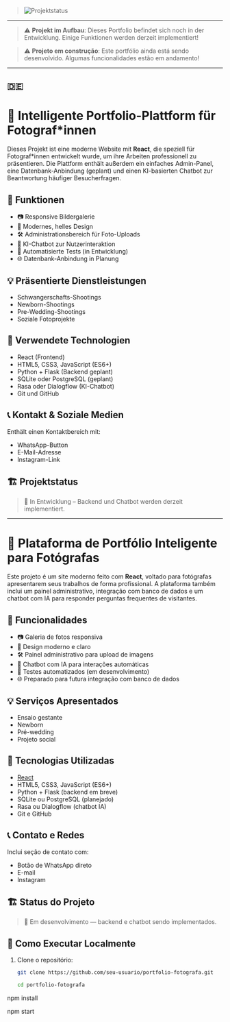> ![Projektstatus](https://img.shields.io/badge/Status-im%20Aufbau-yellow)
---

> ⚠️ **Projekt im Aufbau**: Dieses Portfolio befindet sich noch in der Entwicklung. Einige Funktionen werden derzeit implementiert!

> ⚠️ **Projeto em construção**: Este portfólio ainda está sendo desenvolvido. Algumas funcionalidades estão em andamento!
---


## 🇩🇪 


# 📸 Intelligente Portfolio-Plattform für Fotograf*innen

Dieses Projekt ist eine moderne Website mit **React**, die speziell für Fotograf*innen entwickelt wurde, um ihre Arbeiten professionell zu präsentieren. Die Plattform enthält außerdem ein einfaches Admin-Panel, eine Datenbank-Anbindung (geplant) und einen KI-basierten Chatbot zur Beantwortung häufiger Besucherfragen.

## 🚀 Funktionen

- 📷 Responsive Bildergalerie
- 📱 Modernes, helles Design
- 🛠️ Administrationsbereich für Foto-Uploads
- 🤖 KI-Chatbot zur Nutzerinteraktion
- 🧪 Automatisierte Tests (in Entwicklung)
- 🌐 Datenbank-Anbindung in Planung

## 💡 Präsentierte Dienstleistungen

- Schwangerschafts-Shootings  
- Newborn-Shootings  
- Pre-Wedding-Shootings  
- Soziale Fotoprojekte

## 🧠 Verwendete Technologien

- React (Frontend)
- HTML5, CSS3, JavaScript (ES6+)
- Python + Flask (Backend geplant)
- SQLite oder PostgreSQL (geplant)
- Rasa oder Dialogflow (KI-Chatbot)
- Git und GitHub


## 📞 Kontakt & Soziale Medien

Enthält einen Kontaktbereich mit:
- WhatsApp-Button
- E-Mail-Adresse
- Instagram-Link

## 🏗️ Projektstatus

> 🔧 In Entwicklung – Backend und Chatbot werden derzeit implementiert.

---


# 📸 Plataforma de Portfólio Inteligente para Fotógrafas

Este projeto é um site moderno feito com **React**, voltado para fotógrafas apresentarem seus trabalhos de forma profissional. A plataforma também inclui um painel administrativo, integração com banco de dados e um chatbot com IA para responder perguntas frequentes de visitantes.

## 🚀 Funcionalidades

- 📷 Galeria de fotos responsiva
- 📱 Design moderno e claro
- 🛠️ Painel administrativo para upload de imagens
- 🤖 Chatbot com IA para interações automáticas
- 🧪 Testes automatizados (em desenvolvimento)
- 🌐 Preparado para futura integração com banco de dados

## 💡 Serviços Apresentados

- Ensaio gestante  
- Newborn  
- Pré-wedding  
- Projeto social

## 🧠 Tecnologias Utilizadas

- [React](https://reactjs.org/)
- HTML5, CSS3, JavaScript (ES6+)
- Python + Flask (backend em breve)
- SQLite ou PostgreSQL (planejado)
- Rasa ou Dialogflow (chatbot IA)
- Git e GitHub

## 📞 Contato e Redes

Inclui seção de contato com:
- Botão de WhatsApp direto
- E-mail
- Instagram

## 🏗️ Status do Projeto

> 🔧 Em desenvolvimento — backend e chatbot sendo implementados.

## 🧭 Como Executar Localmente

1. Clone o repositório:
   ```bash
   git clone https://github.com/seu-usuario/portfolio-fotografa.git

   cd portfolio-fotografa
npm install

npm start
